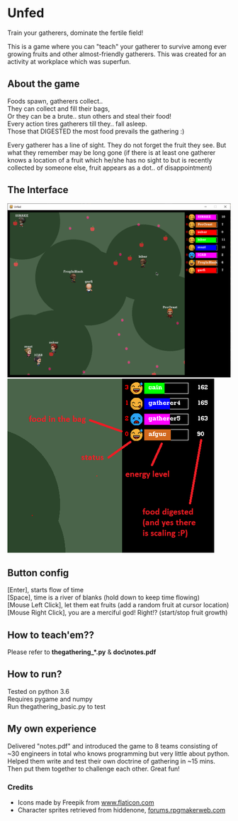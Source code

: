 # Unfed
Train your gatherers, dominate the fertile field!

This is a game where you can "teach" your gatherer to survive among ever growing fruits and other almost-friendly gatherers. This was created for an activity at workplace which was  superfun.

## About the game

Foods spawn, gatherers collect..\
They can collect and fill their bags,\
Or they can be a brute.. stun others and steal their food!\
Every action tires gatherers till they.. fall asleep.\
Those that DIGESTED the most food prevails the gathering :)

Every gatherer has a line of sight. They do not forget the fruit they see. But what they remember may be long gone (if there is at least one gatherer knows a location of a fruit which he/she has no sight to but is recently collected by someone else, fruit appears as a dot.. of disappointment)

## The Interface

![](/dev/images/a_gathering.gif)
![](/dev/images/interface_snap.png)

## Button config

[Enter], starts flow of time\
[Space], time is a river of blanks (hold down to keep time flowing)\
[Mouse Left Click], let them eat fruits (add a random fruit at cursor location)\
[Mouse Right Click], you are a merciful god! Right!? (start/stop fruit growth)

## How to teach'em?? 
Please refer to **thegathering_*.py** & **doc\notes.pdf** 

## How to run?
Tested on python 3.6\
Requires pygame and numpy\
Run thegathering_basic.py to test

## My own experience
Delivered "notes.pdf" and introduced the game to 8 teams consisting of ~30 engineers in total who knows programming but very little about python. Helped them write and test their own doctrine of gathering in ~15 mins. Then put them together to challenge each other. Great fun!

### Credits
- Icons made by Freepik from www.flaticon.com  
- Character sprites retrieved from hiddenone, [forums.rpgmakerweb.com](https://forums.rpgmakerweb.com/index.php?threads/hiddenones-mv-resource-warehouse.47255/) 
